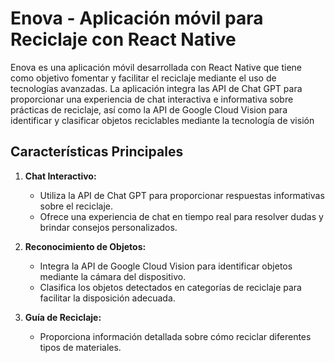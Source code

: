 # Enova - Aplicación móvil para Reciclaje con React Native

Enova es una aplicación móvil desarrollada con React Native que tiene como objetivo fomentar y facilitar el reciclaje mediante el uso de tecnologías avanzadas. La aplicación integra las API de Chat GPT para proporcionar una experiencia de chat interactiva e informativa sobre prácticas de reciclaje, así como la API de Google Cloud Vision para identificar y clasificar objetos reciclables mediante la tecnología de visión 

## Características Principales

1. **Chat Interactivo:**
   - Utiliza la API de Chat GPT para proporcionar respuestas informativas sobre el reciclaje.
   - Ofrece una experiencia de chat en tiempo real para resolver dudas y brindar consejos personalizados.

2. **Reconocimiento de Objetos:**
   - Integra la API de Google Cloud Vision para identificar objetos mediante la cámara del dispositivo.
   - Clasifica los objetos detectados en categorías de reciclaje para facilitar la disposición adecuada.

3. **Guía de Reciclaje:**
   - Proporciona información detallada sobre cómo reciclar diferentes tipos de materiales.
